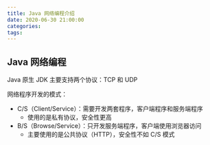 ```yaml
---
title: Java 网络编程介绍
date: 2020-06-30 21:00:00
categories: 
tags:
---
```

## Java 网络编程
Java 原生 JDK 主要支持两个协议：TCP 和 UDP

网络程序开发的模式：  
- C/S（Client/Service）：需要开发两套程序，客户端程序和服务端程序
    + 使用的是私有协议，安全性更高
- B/S（Browse/Service）：只开发服务端程序，客户端使用浏览器访问
    + 主要使用的是公共协议（HTTP），安全性不如 C/S 模式
